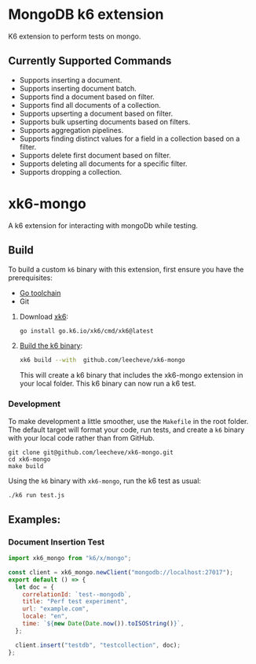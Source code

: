 # MongoDB k6 extension

K6 extension to perform tests on mongo.

## Currently Supported Commands

- Supports inserting a document.
- Supports inserting document batch.
- Supports find a document based on filter.
- Supports find all documents of a collection.
- Supports upserting a document based on filter.
- Supports bulk upserting documents based on filters.
- Supports aggregation pipelines.
- Supports finding distinct values for a field in a collection based on a filter.
- Supports delete first document based on filter.
- Supports deleting all documents for a specific filter.
- Supports dropping a collection.

# xk6-mongo

A k6 extension for interacting with mongoDb while testing.

## Build

To build a custom `k6` binary with this extension, first ensure you have the prerequisites:

- [Go toolchain](https://go101.org/article/go-toolchain.html)
- Git

1. Download [xk6](https://github.com/grafana/xk6):

   ```bash
   go install go.k6.io/xk6/cmd/xk6@latest
   ```

2. [Build the k6 binary](https://github.com/grafana/xk6#command-usage):

   ```bash
   xk6 build --with  github.com/leecheve/xk6-mongo
   ```

   This will create a k6 binary that includes the xk6-mongo extension in your local folder. This k6 binary can now run a k6 test.

### Development

To make development a little smoother, use the `Makefile` in the root folder. The default target will format your code, run tests, and create a `k6` binary with your local code rather than from GitHub.

```shell
git clone git@github.com/leecheve/xk6-mongo.git
cd xk6-mongo
make build
```

Using the `k6` binary with `xk6-mongo`, run the k6 test as usual:

```bash
./k6 run test.js

```

## Examples:

### Document Insertion Test

```js
import xk6_mongo from "k6/x/mongo";

const client = xk6_mongo.newClient("mongodb://localhost:27017");
export default () => {
  let doc = {
    correlationId: `test--mongodb`,
    title: "Perf test experiment",
    url: "example.com",
    locale: "en",
    time: `${new Date(Date.now()).toISOString()}`,
  };

  client.insert("testdb", "testcollection", doc);
};
```

